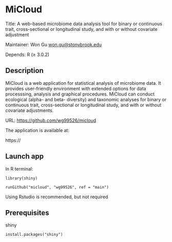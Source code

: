 # MiCloud
Title: A web-based microbiome data analysis tool for binary or continuous trait, 
cross-sectional or longitudinal study, and with or without covariate adjustment

Maintainer: Won Gu won.gu@stonybrook.edu

Depends: R (≥ 3.0.2)

## Description
MiCloud is a web application for statistical analysis of microbiome data. It provides user-friendly environment with extended options for data processsing, analysis and graphical procedures. MiCloud can conduct ecological (alpha- and beta- diversity) and taxonomic analyses for binary or continuous trait, cross-sectional or longitudinal study, and with or without covariate adjustments.

URL: https://github.com/wg99526/micloud

The application is available at:

https://

## Launch app

In R terminal:
```
library(shiny)

runGithub("micloud", "wg99526", ref = "main")
```

Using Rstudio is recommended, but not required

## Prerequisites

shiny
```
install.packages("shiny")
```
